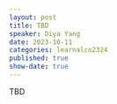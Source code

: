 ```yaml
---
layout: post
title: TBD
speaker: Diya Yang
date: 2023-10-11
categories: learnalco2324
published: true
show-date: true
---
```

TBD